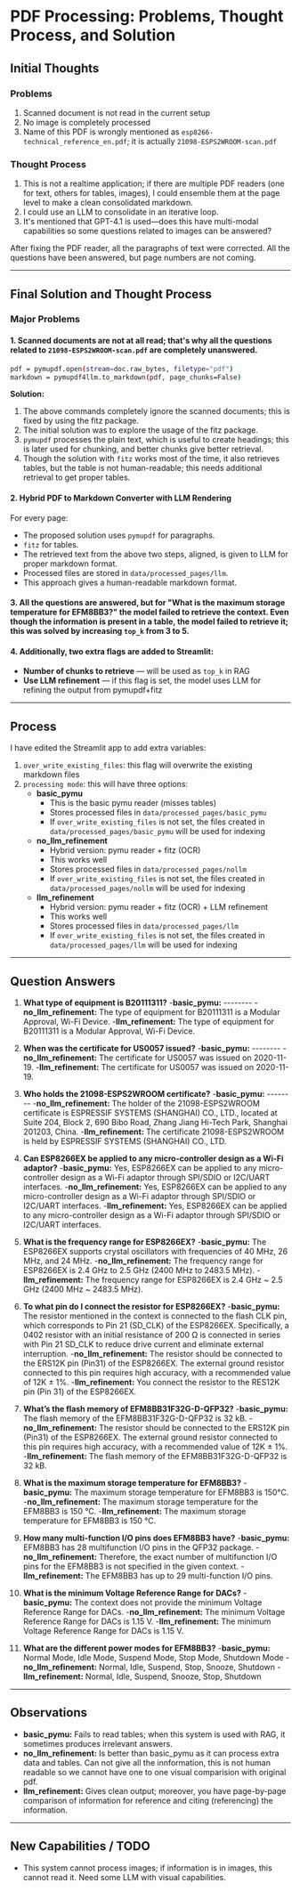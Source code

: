 # PDF Processing: Problems, Thought Process, and Solution

## Initial Thoughts

### Problems
1. Scanned document is not read in the current setup
2. No image is completely processed
3. Name of this PDF is wrongly mentioned as `esp8266-technical_reference_en.pdf`; it is actually `21098-ESPS2WROOM-scan.pdf`

### Thought Process
1. This is not a realtime application; if there are multiple PDF readers (one for text, others for tables, images), I could ensemble them at the page level to make a clean consolidated markdown.
2. I could use an LLM to consolidate in an iterative loop.
3. It's mentioned that GPT-4.1 is used—does this have multi-modal capabilities so some questions related to images can be answered?

After fixing the PDF reader, all the paragraphs of text were corrected. All the questions have been answered, but page numbers are not coming.

---

## Final Solution and Thought Process

### Major Problems

#### 1. Scanned documents are not at all read; that's why all the questions related to `21098-ESPS2WROOM-scan.pdf` are completely unanswered.
```bash
pdf = pymupdf.open(stream=doc.raw_bytes, filetype="pdf")
markdown = pymupdf4llm.to_markdown(pdf, page_chunks=False)
```
**Solution:**
1. The above commands completely ignore the scanned documents; this is fixed by using the fitz package.
2. The initial solution was to explore the usage of the fitz package.
3. `pymupdf` processes the plain text, which is useful to create headings; this is later used for chunking, and better chunks give better retrieval.
4. Though the solution with `fitz` works most of the time, it also retrieves tables, but the table is not human-readable; this needs additional retrieval to get proper tables.

#### 2. Hybrid PDF to Markdown Converter with LLM Rendering
For every page:
- The proposed solution uses `pymupdf` for paragraphs.
- `fitz` for tables.
- The retrieved text from the above two steps, aligned, is given to LLM for proper markdown format.
- Processed files are stored in `data/processed_pages/llm`.
- This approach gives a human-readable markdown format.

#### 3. All the questions are answered, but for "What is the **maximum storage temperature** for EFM8BB3?" the model failed to retrieve the context. Even though the information is present in a table, the model failed to retrieve it; this was solved by increasing `top_k` from 3 to 5.

#### 4. Additionally, two extra flags are added to Streamlit:
- **Number of chunks to retrieve** — will be used as `top_k` in RAG
- **Use LLM refinement** — if this flag is set, the model uses LLM for refining the output from pymupdf+fitz

---

## Process
I have edited the Streamlit app to add extra variables:
1. `over_write_existing_files`: this flag will overwrite the existing markdown files
2. `processing mode`: this will have three options:
   - **basic_pymu**
     - This is the basic pymu reader (misses tables)
     - Stores processed files in `data/processed_pages/basic_pymu`
     - If `over_write_existing_files` is not set, the files created in `data/processed_pages/basic_pymu` will be used for indexing
   - **no_llm_refinement**
     - Hybrid version: pymu reader + fitz (OCR)
     - This works well
     - Stores processed files in `data/processed_pages/nollm`
     - If `over_write_existing_files` is not set, the files created in `data/processed_pages/nollm` will be used for indexing
   - **llm_refinement**
     - Hybrid version: pymu reader + fitz (OCR) + LLM refinement
     - This works well
     - Stores processed files in `data/processed_pages/llm`
     - If `over_write_existing_files` is not set, the files created in `data/processed_pages/llm` will be used for indexing

---

## Question Answers

1. **What type of equipment is B20111311?**
   -**basic_pymu:** --------
   -**no_llm_refinement:** The type of equipment for B20111311 is a Modular Approval, Wi-Fi Device.
   -**llm_refinement:** The type of equipment for B20111311 is a Modular Approval, Wi-Fi Device.

2. **When was the certificate for US0057 issued?**
   -**basic_pymu:** --------
   -**no_llm_refinement:** The certificate for US0057 was issued on 2020-11-19.
   -**llm_refinement:** The certificate for US0057 was issued on 2020-11-19.

3. **Who holds the 21098-ESPS2WROOM certificate?**
   -**basic_pymu:** --------
   -**no_llm_refinement:** The holder of the 21098-ESPS2WROOM certificate is ESPRESSIF SYSTEMS (SHANGHAI) CO., LTD., located at Suite 204, Block 2, 690 Bibo Road, Zhang Jiang Hi-Tech Park, Shanghai 201203, China.
   -**llm_refinement:** The certificate 21098-ESPS2WROOM is held by ESPRESSIF SYSTEMS (SHANGHAI) CO., LTD.

4. **Can ESP8266EX be applied to any micro-controller design as a Wi-Fi adaptor?**
   -**basic_pymu:** Yes, ESP8266EX can be applied to any micro-controller design as a Wi-Fi adaptor through SPI/SDIO or I2C/UART interfaces.
   -**no_llm_refinement:** Yes, ESP8266EX can be applied to any micro-controller design as a Wi-Fi adaptor through SPI/SDIO or I2C/UART interfaces.
   -**llm_refinement:** Yes, ESP8266EX can be applied to any micro-controller design as a Wi-Fi adaptor through SPI/SDIO or I2C/UART interfaces.

5. **What is the frequency range for ESP8266EX?**
   -**basic_pymu:** The ESP8266EX supports crystal oscillators with frequencies of 40 MHz, 26 MHz, and 24 MHz.
   -**no_llm_refinement:** The frequency range for ESP8266EX is 2.4 GHz to 2.5 GHz (2400 MHz to 2483.5 MHz).
   -**llm_refinement:** The frequency range for ESP8266EX is 2.4 GHz ~ 2.5 GHz (2400 MHz ~ 2483.5 MHz).

6. **To what pin do I connect the resistor for ESP8266EX?**
   -**basic_pymu:** The resistor mentioned in the context is connected to the flash CLK pin, which corresponds to Pin 21 (SD_CLK) of the ESP8266EX. Specifically, a 0402 resistor with an initial resistance of 200 Ω is connected in series with Pin 21 SD_CLK to reduce drive current and eliminate external interruption.
   -**no_llm_refinement:** The resistor should be connected to the ERS12K pin (Pin31) of the ESP8266EX. The external ground resistor connected to this pin requires high accuracy, with a recommended value of 12K ± 1%.
   -**llm_refinement:** You connect the resistor to the RES12K pin (Pin 31) of the ESP8266EX.

7. **What’s the flash memory of EFM8BB31F32G-D-QFP32?**
   -**basic_pymu:** The flash memory of the EFM8BB31F32G-D-QFP32 is 32 kB.
   -**no_llm_refinement:** The resistor should be connected to the ERS12K pin (Pin31) of the ESP8266EX. The external ground resistor connected to this pin requires high accuracy, with a recommended value of 12K ± 1%.
   -**llm_refinement:** The flash memory of the EFM8BB31F32G-D-QFP32 is 32 kB.

8. **What is the maximum storage temperature for EFM8BB3?**
   -**basic_pymu:** The maximum storage temperature for EFM8BB3 is 150°C.
   -**no_llm_refinement:** The maximum storage temperature for the EFM8BB3 is 150 °C.
   -**llm_refinement:** The maximum storage temperature for EFM8BB3 is 150 °C.

9. **How many multi-function I/O pins does EFM8BB3 have?**
   -**basic_pymu:** EFM8BB3 has 28 multifunction I/O pins in the QFP32 package.
   -**no_llm_refinement:** Therefore, the exact number of multifunction I/O pins for the EFM8BB3 is not specified in the given context.
   -**llm_refinement:** The EFM8BB3 has up to 29 multi-function I/O pins.

10. **What is the minimum Voltage Reference Range for DACs?**
    -**basic_pymu:** The context does not provide the minimum Voltage Reference Range for DACs.
    -**no_llm_refinement:** The minimum Voltage Reference Range for DACs is 1.15 V.
    -**llm_refinement:** The minimum Voltage Reference Range for DACs is 1.15 V.

11. **What are the different power modes for EFM8BB3?**
    -**basic_pymu:** Normal Mode, Idle Mode, Suspend Mode, Stop Mode, Shutdown Mode
    -**no_llm_refinement:** Normal, Idle, Suspend, Stop, Snooze, Shutdown
    -**llm_refinement:** Normal, Idle, Suspend, Snooze, Stop, Shutdown

---

## Observations
- **basic_pymu:** Fails to read tables; when this system is used with RAG, it sometimes produces irrelevant answers.
- **no_llm_refinement:** Is better than basic_pymu as it can process extra data and tables. Can not give all the innformation, this is not human readable so we cannot have one to one visual comparision with original pdf. 
- **llm_refinement:** Gives clean output; moreover, you have page-by-page comparison of information for reference and citing (referencing) the information.

---

## New Capabilities / TODO
- This system cannot process images; if information is in images, this cannot read it. Need some LLM with visual capabilities.
